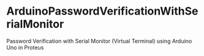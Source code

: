 # ArduinoPasswordVerificationWithSerialMonitor
Password Verification with Serial Monitor (Virtual Terminal) using Arduino Uno in Proteus
